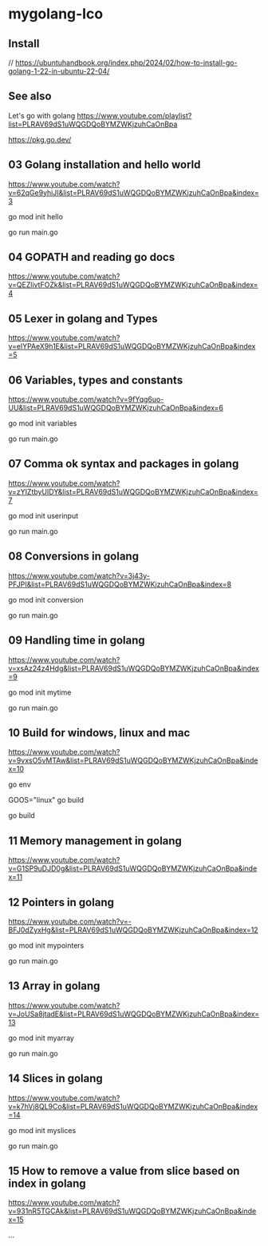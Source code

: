 # mygolang-lco

## Install

// https://ubuntuhandbook.org/index.php/2024/02/how-to-install-go-golang-1-22-in-ubuntu-22-04/

## See also

Let's go with golang
https://www.youtube.com/playlist?list=PLRAV69dS1uWQGDQoBYMZWKjzuhCaOnBpa

https://pkg.go.dev/

## 03 Golang installation and hello world
https://www.youtube.com/watch?v=62qGe9yhiJI&list=PLRAV69dS1uWQGDQoBYMZWKjzuhCaOnBpa&index=3

go mod init hello

go run main.go

## 04 GOPATH and reading go docs
https://www.youtube.com/watch?v=QEZlivtFOZk&list=PLRAV69dS1uWQGDQoBYMZWKjzuhCaOnBpa&index=4

## 05 Lexer in golang and Types
https://www.youtube.com/watch?v=elYPAeX9h1E&list=PLRAV69dS1uWQGDQoBYMZWKjzuhCaOnBpa&index=5

## 06 Variables, types and constants
https://www.youtube.com/watch?v=9fYqg6uo-UU&list=PLRAV69dS1uWQGDQoBYMZWKjzuhCaOnBpa&index=6

go mod init variables

go run main.go

## 07 Comma ok syntax and packages in golang
https://www.youtube.com/watch?v=zYIZtbyUIDY&list=PLRAV69dS1uWQGDQoBYMZWKjzuhCaOnBpa&index=7

go mod init userinput

go run main.go

## 08 Conversions in golang
https://www.youtube.com/watch?v=3j43y-PFJPI&list=PLRAV69dS1uWQGDQoBYMZWKjzuhCaOnBpa&index=8

go mod init conversion

go run main.go

## 09 Handling time in golang
https://www.youtube.com/watch?v=xsAz24z4Hdg&list=PLRAV69dS1uWQGDQoBYMZWKjzuhCaOnBpa&index=9

go mod init mytime

go run main.go

## 10 Build for windows, linux and mac
https://www.youtube.com/watch?v=9vxsO5vMTAw&list=PLRAV69dS1uWQGDQoBYMZWKjzuhCaOnBpa&index=10

go env

GOOS="linux" go build

go build

## 11 Memory management in golang
https://www.youtube.com/watch?v=G1SP9uDJD0g&list=PLRAV69dS1uWQGDQoBYMZWKjzuhCaOnBpa&index=11

## 12 Pointers in golang
https://www.youtube.com/watch?v=-BFJ0dZyxHg&list=PLRAV69dS1uWQGDQoBYMZWKjzuhCaOnBpa&index=12

go mod init mypointers

go run main.go

## 13 Array in golang
https://www.youtube.com/watch?v=JoUSa8jtadE&list=PLRAV69dS1uWQGDQoBYMZWKjzuhCaOnBpa&index=13

go mod init myarray

go run main.go

## 14 Slices in golang
https://www.youtube.com/watch?v=k7hVj8QL9Co&list=PLRAV69dS1uWQGDQoBYMZWKjzuhCaOnBpa&index=14

go mod init myslices

go run main.go

## 15 How to remove a value from slice based on index in golang
https://www.youtube.com/watch?v=931nR5TGCAk&list=PLRAV69dS1uWQGDQoBYMZWKjzuhCaOnBpa&index=15

...

